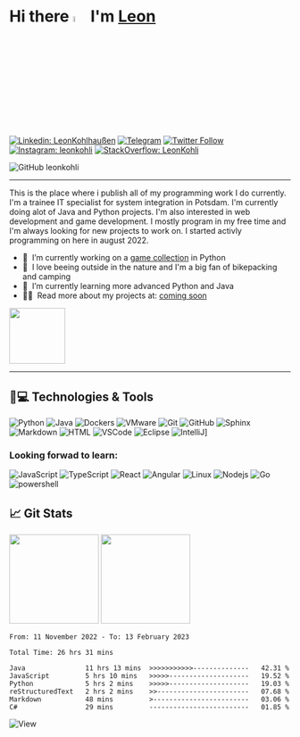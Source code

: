 # Hi there <a href="https://leonkohli.github.io/"><img src="https://media.giphy.com/media/hvRJCLFzcasrR4ia7z/giphy.gif" width="5%"></a> I'm [Leon](https://leonkohli.github.io/) 

[![Linkedin: LeonKohlhaußen](https://img.shields.io/badge/-leonkohlhaußen-blue?style=for-the-badge&logo=Linkedin&logoColor=white&link=https://www.linkedin.com/in/leonkohhlhaussen/)](https://de.linkedin.com/in/leon-kohlhaußen-72b9041aa)
[![Telegram](https://img.shields.io/badge/LeonKohli-2CA5E0?style=for-the-badge&logo=telegram&logoColor=white)](https://t.me/LeonKohli)
[![Twitter Follow](https://img.shields.io/twitter/follow/leonkohli?color=1DA1F2&logo=twitter&style=for-the-badge)](https://twitter.com/leonkohli)
[![Instagram: leonkohli](https://img.shields.io/badge/-leonkohli-purple?style=for-the-badge&logo=instagram&logoColor=white&link=https://www.instagram.com/leonkohli/)](https://www.instagram.com/leonkohli/)
[![StackOverflow: LeonKohli](https://img.shields.io/badge/-LeonKohli-orange?style=for-the-badge&logo=StackOverflow&logoColor=white&link=https://stackoverflow.com/users/20480270/leonkohli)](https://stackoverflow.com/users/20480270/leonkohli)

![GitHub leonkohli](https://img.shields.io/github/followers/leonkohli?label=follow&style=social)

---

This is the place where i publish all of my programming work I do currently. I'm a trainee IT specialist for system integration in Potsdam. I'm currently doing alot of Java and Python projects.
I'm also interested in web development and game development. I mostly program in my free time and I'm always looking for new projects to work on.
I started activly programming on here in august 2022.

- 🔭 &nbsp;I’m currently working on a [game collection](https://github.com/LeonKohli/ArcadeGameCollection) in Python
- 🌱 &nbsp;I love beeing outside in the nature and I'm a big fan of bikepacking and camping
- 🤖 &nbsp;I’m currently learning more advanced Python and Java
- 👨‍💻 &nbsp;Read more about my projects at: [coming soon](https://leonkohli.de)

<img height="100" src="https://github-readme-stats.vercel.app/api/pin/?username=LeonKohli&repo=ArcadeGameCollection&layout=compact&theme=tokyonight">

---

## 🚀💻 Technologies & Tools

![Python](https://img.shields.io/badge/-Python-black?style=flat-square&logo=Python)
![Java](https://img.shields.io/badge/-Java-black?style=flat-square&logo=java)
![Dockers](https://img.shields.io/badge/-Docker-black?style=flat-square&logo=docker)
![VMware](https://img.shields.io/badge/-VMware-black?style=flat-square&logo=vmware)
![Git](https://img.shields.io/badge/-Git-black?style=flat-square&logo=git)
![GitHub](https://img.shields.io/badge/-GitHub-181717?style=flat-square&logo=github)
![Sphinx](https://img.shields.io/badge/-Sphinx-black?style=flat-square&logo=sphinx)
![Markdown](https://img.shields.io/badge/-Markdown-black?style=flat-square&logo=markdown)
![HTML](https://img.shields.io/badge/-HTML-black?style=flat-square&logo=html5)
![VSCode](https://img.shields.io/badge/-VSCode-black?style=flat-square&logo=visual-studio-code)
![Eclipse](https://img.shields.io/badge/-Eclipse-black?style=flat-square&logo=eclipse)
![IntelliJ](https://img.shields.io/badge/-IntelliJ-black?style=flat-square&logo=intellij-idea)]

### Looking forwad to learn:

![JavaScript](https://img.shields.io/badge/-JavaScript-black?style=flat-square&logo=javascript)
![TypeScript](https://img.shields.io/badge/-TypeScript-black?style=flat-square&logo=typescript)
![React](https://img.shields.io/badge/-React-black?style=flat-square&logo=react)
![Angular](https://img.shields.io/badge/-Angular-black?style=flat-square&logo=angular)
![Linux](https://img.shields.io/badge/-Linux-black?style=flat-square&logo=linux)
![Nodejs](https://img.shields.io/badge/-Nodejs-black?style=flat-square&logo=Node.js)
![Go](https://img.shields.io/badge/-Go-black?style=flat-square&logo=go)
![powershell](https://img.shields.io/badge/-Powershell-black?style=flat-square&logo=powershell)

## &#x1f4c8; Git Stats

<img height="160" src="https://github-readme-stats-zeta-virid.vercel.app/api?username=LeonKohli&show_icons=true&theme=tokyonight">  
<img height="160" src="https://github-readme-stats-zeta-virid.vercel.app/api/top-langs/?username=LeonKohli&langs_count=5&layout=compact&theme=tokyonight">


<!--START_SECTION:waka-->

```text
From: 11 November 2022 - To: 13 February 2023

Total Time: 26 hrs 31 mins

Java               11 hrs 13 mins  >>>>>>>>>>>--------------   42.31 %
JavaScript         5 hrs 10 mins   >>>>>--------------------   19.52 %
Python             5 hrs 2 mins    >>>>>--------------------   19.03 %
reStructuredText   2 hrs 2 mins    >>-----------------------   07.68 %
Markdown           48 mins         >------------------------   03.06 %
C#                 29 mins         -------------------------   01.85 %
```

<!--END_SECTION:waka-->

![View](https://hit.yhype.me/github/profile?user_id=98176333)


